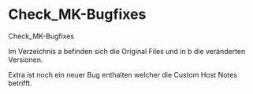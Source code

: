 Check_MK-Bugfixes
=================

Check_MK-Bugfixes

Im Verzeichnis a befinden sich die Original Files und in b die veränderten Versionen.

Extra ist noch ein neuer Bug enthalten welcher die Custom Host Notes betrifft.

